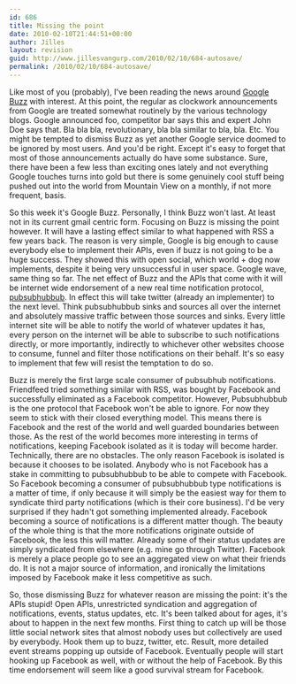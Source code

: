 ```yaml
---
id: 686
title: Missing the point
date: 2010-02-10T21:44:51+00:00
author: Jilles
layout: revision
guid: http://www.jillesvangurp.com/2010/02/10/684-autosave/
permalink: /2010/02/10/684-autosave/
---
```

Like most of you (probably), I've been reading the news around <a href="http://www.google.com/buzz">Google Buzz</a> with interest. At this point, the regular as clockwork announcements from Google are treated somewhat routinely by the various technology blogs. Google announced foo, competitor bar says this and expert John Doe says that. Bla bla bla, revolutionary, bla bla similar to bla, bla. Etc. You might be tempted to dismiss Buzz as yet another Google service doomed to be ignored by most users. And you'd be right. Except it's easy to forget that most of those announcements actually do have some substance. Sure, there have been a few less than exciting ones lately and not everything Google touches turns into gold but there is some genuinely cool stuff being pushed out into the world from Mountain View on a monthly, if not more frequent, basis.

So this week it's Google Buzz. Personally, I think Buzz won't last. At least not in its current gmail centric form. Focusing on Buzz is missing the point however. It will have a lasting effect similar to what happened with RSS a few years back. The reason is very simple, Google is big enough to cause everybody else to implement their APIs, even if buzz is not going to be a huge success. They showed this with open social, which world + dog now implements, despite it being very unsuccessful in user space. Google wave, same thing so far. The net effect of Buzz and the APIs that come with it will be internet wide endorsement of a new real time notification protocol, <a href="http://code.google.com/p/pubsubhubbub/">pubsubhubbub</a>. In effect this will take twitter (already an implementer) to the next level. Think pubsubhubbub sinks and sources all over the internet and absolutely massive traffic between those sources and sinks. Every little internet site will be able to notify the world of whatever updates it has, every person on the internet will be able to subscribe to such notifications directly, or more importantly, indirectly to whichever other websites choose to consume, funnel and filter those notifications on their behalf. It's so easy to implement that few will resist the temptation to do so. 

Buzz is merely the first large scale consumer of pubsubhub notifications. Friendfeed tried something similar with RSS, was bought by Facebook and successfully eliminated as a Facebook competitor. However, Pubsubhubbub is the one protocol that Facebook won't be able to ignore. For now they seem to stick with their closed everything model. This means there is Facebook and the rest of the world and well guarded boundaries between those. As the rest of the world becomes more interesting in terms of notifications, keeping Facebook isolated as it is today will become harder. Technically, there are no obstacles. The only reason Facebook is isolated is because it chooses to be isolated. Anybody who is not Facebook has a stake in committing to pubsubhubbub to be able to compete with Facebook. So Facebook becoming a consumer of pubsubhubbub type notifications is a matter of time, if only because it will simply be the easiest way for them to syndicate third party notifications (which is their core business). I'd be very surprised if they hadn't got something implemented already. Facebook becoming a source of notifications is a different matter though. The beauty of the whole thing is that the more notifications originate outside of Facebook, the less this will matter. Already some of their status updates are simply syndicated from elsewhere (e.g. mine go through Twitter). Facebook is merely a place people go to see an aggregated view on what their friends do. It is not a major source of information, and ironically the limitations imposed by Facebook make it less competitive as such.

So, those dismissing Buzz for whatever reason are missing the point: it's the APIs stupid! Open APIs, unrestricted syndication and aggregation of notifications, events, status updates, etc. It's been talked about for ages, it's about to happen in the next few months. First thing to catch up will be those little social network sites that almost nobody uses but collectively are used by everybody. Hook them up to buzz, twitter, etc. Result, more detailed event streams popping up outside of Facebook. Eventually people will start hooking up Facebook as well, with or without the help of Facebook. By this time endorsement will seem like a good survival stream for Facebook. 